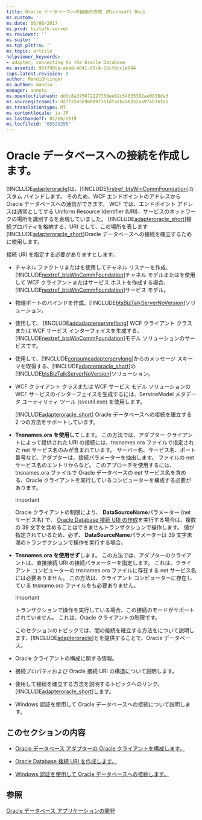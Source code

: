 ```yaml
---
title: Oracle データベースへの接続の作成 |Microsoft Docs
ms.custom: ''
ms.date: 06/08/2017
ms.prod: biztalk-server
ms.reviewer: ''
ms.suite: ''
ms.tgt_pltfrm: ''
ms.topic: article
helpviewer_keywords:
- adapter, connecting to the Oracle Database
ms.assetid: 95f7905a-abad-4841-85c4-62cf0cc1e044
caps.latest.revision: 8
author: MandiOhlinger
ms.author: mandia
manager: anneta
ms.openlocfilehash: dddc8a375672227358ee82c54035382ae0838da3
ms.sourcegitcommit: d27732e569b0897361dfaebca8352aa97bb7efe1
ms.translationtype: MT
ms.contentlocale: ja-JP
ms.lasthandoff: 05/10/2019
ms.locfileid: "65529295"
---
```

# <a name="create-a-connection-to-the-oracle-database"></a>Oracle データベースへの接続を作成します。
[!INCLUDE[adapteroracle](../../includes/adapteroracle-md.md)]は、[!INCLUDE[firstref_btsWinCommFoundation](../../includes/firstref-btswincommfoundation-md.md)]カスタム バインドします。 そのため、WCF エンドポイントのアドレスから Oracle データベースへの通信ができます。 WCF では、エンドポイント アドレスは通常としてする Uniform Resource Identifier (URI)、サービスのネットワークの場所を識別するを表現していました。 [!INCLUDE[adapteroracle_short](../../includes/adapteroracle-short-md.md)]接続プロパティを格納する、URI として、この場所を表します[!INCLUDE[adapteroracle_short](../../includes/adapteroracle-short-md.md)]Oracle データベースへの接続を確立するために使用します。  
  
 接続 URI を指定する必要がありますとします。  
  
- チャネル ファクトリまたはを使用してチャネル リスナーを作成、[!INCLUDE[nextref_btsWinCommFoundation](../../includes/nextref-btswincommfoundation-md.md)]チャネル モデルまたはを使用して WCF クライアントまたはサービス ホストを作成する場合、[!INCLUDE[nextref_btsWinCommFoundation](../../includes/nextref-btswincommfoundation-md.md)]サービス モデル。  
  
- 物理ポートのバインドを作成、[!INCLUDE[btsBizTalkServerNoVersion](../../includes/btsbiztalkservernoversion-md.md)]ソリューション。  
  
- 使用して、 [!INCLUDE[addadapterservreflong](../../includes/addadapterservreflong-md.md)] WCF クライアント クラスまたは WCF サービス インターフェイスを生成する、[!INCLUDE[nextref_btsWinCommFoundation](../../includes/nextref-btswincommfoundation-md.md)]モデル ソリューションのサービスです。  
  
- 使用して、[!INCLUDE[consumeadapterservlong](../../includes/consumeadapterservlong-md.md)]からのメッセージ スキーマを取得する、[!INCLUDE[adapteroracle_short](../../includes/adapteroracle-short-md.md)]の[!INCLUDE[btsBizTalkServerNoVersion](../../includes/btsbiztalkservernoversion-md.md)]ソリューション。  
  
- WCF クライアント クラスまたは WCF サービス モデル ソリューションの WCF サービスのインターフェイスを生成するには、ServiceModel メタデータ ユーティリティ ツール (svcutil.exe) を使用します。  
  
  [!INCLUDE[adapteroracle_short](../../includes/adapteroracle-short-md.md)] Oracle データベースへの接続を確立する 2 つの方法をサポートしています。  
  
- **Tnsnames.ora を使用して**します。 この方法では、アダプター クライアントによって提供された URI の接続には、tnsnames.ora ファイルで指定された net サービス名のみが含まれています。 サーバー名、サービス名、ポート番号など、アダプターは、接続パラメーターを抽出します。 ファイルの net サービス名のエントリからなど。 このアプローチを使用するには、tnsnames.ora ファイルで Oracle データベースの net サービス名を含める、Oracle クライアントを実行しているコンピューターを構成する必要があります。  
  
  > [!IMPORTANT]
  >  Oracle クライアントの制限により、 **DataSourceName**パラメーター (net サービス名) で、 [Oracle Database 接続 URI の作成](../../adapters-and-accelerators/adapter-oracle-database/create-the-oracle-database-connection-uri.md)を実行する場合は、複数の 39 文字を含めることはできませんトランザクションで操作します。 値が指定されているため、必ず、 **DataSourceName**パラメーターは 39 文字未満のトランザクションで操作を実行する場合。  
  
- **Tnsnames.ora を使用せず**します。 この方法では、アダプターのクライアントは、直接接続 URI の接続パラメーターを指定します。 これは、クライアント コンピューターの tnsnames.ora ファイルに存在する net サービス名には必要ありません。 この方法は、クライアント コンピューターに存在している tnsname.ora ファイルをも必要ありません。  
  
  > [!IMPORTANT]
  >  トランザクションで操作を実行している場合、この接続のモードがサポートされていません。 これは、Oracle クライアントの制限です。  
  
  このセクションのトピックでは、間の接続を確立する方法をについて説明します、[!INCLUDE[adapteroracle](../../includes/adapteroracle-md.md)]とを提供することで、Oracle データベース。  
  
- Oracle クライアントの構成に関する情報。  
  
- 接続プロパティおよび Oracle 接続 URI の構造について説明します。  
  
- 使用して接続を確立する方法を説明するトピックへのリンク、[!INCLUDE[adapteroracle_short](../../includes/adapteroracle-short-md.md)]します。  
  
- Windows 認証を使用して Oracle データベースへの接続について説明します。  
  
## <a name="in-this-section"></a>このセクションの内容  
  
-   [Oracle データベース アダプターの Oracle クライアントを構成します。](../../adapters-and-accelerators/adapter-oracle-database/configure-the-oracle-client-for-the-oracle-database-adapter.md)  
  
-   [Oracle Database 接続 URI を作成します。](../../adapters-and-accelerators/adapter-oracle-database/create-the-oracle-database-connection-uri.md)  
  
-   [Windows 認証を使用して Oracle データベースへの接続します。](../../adapters-and-accelerators/adapter-oracle-database/connect-to-the-oracle-database-using-windows-authentication.md)  
  
## <a name="see-also"></a>参照  
[Oracle データベース アプリケーションの開発](../../adapters-and-accelerators/adapter-oracle-database/develop-your-oracle-database-applications.md)